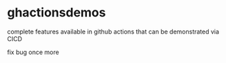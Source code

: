 # ghactionsdemos
complete features available in github actions that can be demonstrated via CICD

fix bug once more
